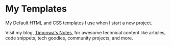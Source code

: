 # My Templates
My Default HTML and CSS templates I use when I start a new project.

Visit my blog, [Timonwa's Notes](https://blog.timonwa.com), for awesome technical content like articles, code snippets, tech goodies, community projects, and more.

